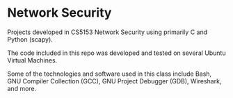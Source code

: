 # Network Security

Projects developed in CS5153 Network Security using primarily C and Python (scapy).

The code included in this repo was developed and tested on several Ubuntu Virtual Machines.

Some of the technologies and software used in this class include Bash, GNU Compiler Collection (GCC), GNU Project Debugger (GDB), Wireshark, and more.
